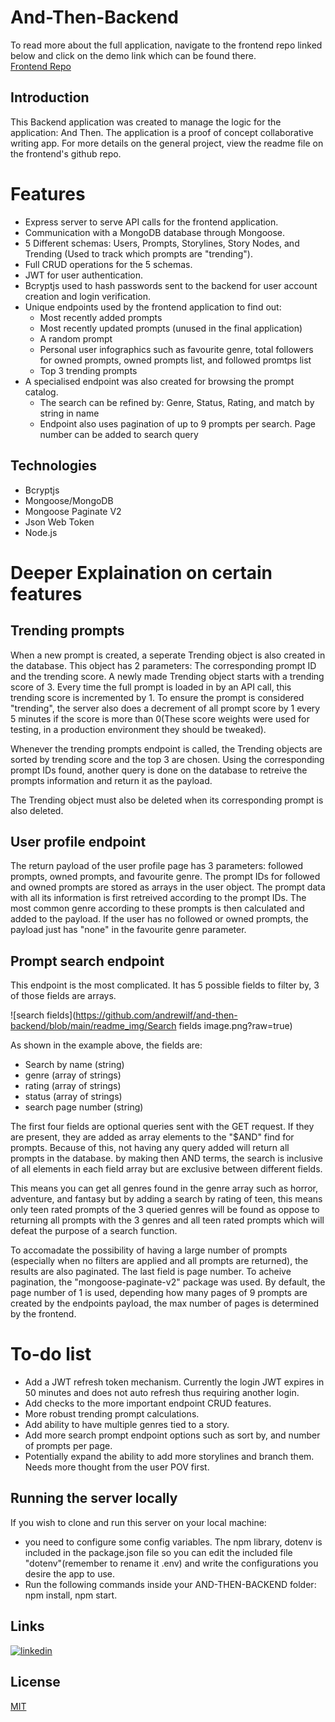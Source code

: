 # And-Then-Backend

To read more about the full application, navigate to the frontend repo linked below and click on the demo link which can be found there.  
[Frontend Repo](https://github.com/andrewilf/and-then)

## Introduction

This Backend application was created to manage the logic for the application: And Then. The application is a proof of concept collaborative writing app.
For more details on the general project, view the readme file on the frontend's github repo.

# Features

- Express server to serve API calls for the frontend application.
- Communication with a MongoDB database through Mongoose.
- 5 Different schemas: Users, Prompts, Storylines, Story Nodes, and Trending (Used to track which prompts are "trending").
- Full CRUD operations for the 5 schemas.
- JWT for user authentication.
- Bcryptjs used to hash passwords sent to the backend for user account creation and login verification.
- Unique endpoints used by the frontend application to find out:
  - Most recently added prompts
  - Most recently updated prompts (unused in the final application)
  - A random prompt
  - Personal user infographics such as favourite genre, total followers for owned prompts, owned prompts list, and followed promtps list
  - Top 3 trending prompts
- A specialised endpoint was also created for browsing the prompt catalog.
  - The search can be refined by: Genre, Status, Rating, and match by string in name
  - Endpoint also uses pagination of up to 9 prompts per search. Page number can be added to search query

## Technologies

- Bcryptjs
- Mongoose/MongoDB
- Mongoose Paginate V2
- Json Web Token
- Node.js

# Deeper Explaination on certain features

## Trending prompts

When a new prompt is created, a seperate Trending object is also created in the database. This object has 2 parameters: The corresponding prompt ID and the trending score. A newly made Trending object starts with a trending score of 3. Every time the full prompt is loaded in by an API call, this trending score is incremented by 1.
To ensure the prompt is considered "trending", the server also does a decrement of all prompt score by 1 every 5 minutes if the score is more than 0(These score weights were used for testing, in a production environment they should be tweaked).

Whenever the trending prompts endpoint is called, the Trending objects are sorted by trending score and the top 3 are chosen. Using the corresponding prompt IDs found, another query is done on the database to retreive the prompts information and return it as the payload.

The Trending object must also be deleted when its corresponding prompt is also deleted.

## User profile endpoint

The return payload of the user profile page has 3 parameters: followed prompts, owned prompts, and favourite genre. The prompt IDs for followed and owned prompts are stored as arrays in the user object. The prompt data with all its information is first retreived according to the prompt IDs. The most common genre according to these prompts is then calculated and added to the payload. If the user has no followed or owned prompts, the payload just has "none" in the favourite genre parameter.

## Prompt search endpoint

This endpoint is the most complicated. It has 5 possible fields to filter by, 3 of those fields are arrays.

![search fields](https://github.com/andrewilf/and-then-backend/blob/main/readme_img/Search fields image.png?raw=true)

As shown in the example above, the fields are:

- Search by name (string)
- genre (array of strings)
- rating (array of strings)
- status (array of strings)
- search page number (string)

The first four fields are optional queries sent with the GET request. If they are present, they are added as array elements to the "$AND" find for prompts. Because of this, not having any query added will return all prompts in the database. by making then AND terms, the search is inclusive of all elements in each field array but are exclusive between different fields.

This means you can get all genres found in the genre array such as horror, adventure, and fantasy but by adding a search by rating of teen, this means only teen rated prompts of the 3 queried genres will be found as oppose to returning all prompts with the 3 genres and all teen rated prompts which will defeat the purpose of a search function.

To accomadate the possibility of having a large number of prompts (especially when no filters are applied and all prompts are returned), the results are also paginated. The last field is page number. To acheive pagination, the "mongoose-paginate-v2" package was used. By default, the page number of 1 is used, depending how many pages of 9 prompts are created by the endpoints payload, the max number of pages is determined by the frontend.

# To-do list

- Add a JWT refresh token mechanism. Currently the login JWT expires in 50 minutes and does not auto refresh thus requiring another login.
- Add checks to the more important endpoint CRUD features.
- More robust trending prompt calculations.
- Add ability to have multiple genres tied to a story.
- Add more search prompt endpoint options such as sort by, and number of prompts per page.
- Potentially expand the ability to add more storylines and branch them. Needs more thought from the user POV first.

## Running the server locally

If you wish to clone and run this server on your local machine:

- you need to configure some config variables. The npm library, dotenv is included in the package.json file so you can edit the included file "dotenv"(remember to rename it .env) and write the configurations you desire the app to use.
- Run the following commands inside your AND-THEN-BACKEND folder: npm install, npm start.

## Links

[![linkedin](https://img.shields.io/badge/linkedin-0A66C2?style=for-the-badge&logo=linkedin&logoColor=white)](https://www.linkedin.com/in/andrewianfaulkner/)

## License

[MIT](https://choosealicense.com/licenses/mit/)
